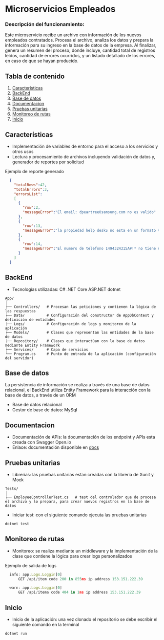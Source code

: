 # Microservicios Empleados
### Descripción del funcionamiento: 
Este microservicio recibe un archivo con información de los nuevos empleados contratados. Procesa el archivo, analiza los datos y prepara la información para su ingreso en la base de datos de la empresa. Al finalizar, genera un resumen del proceso, donde incluye, cantidad total de registros leídos, cantidad de errores ocurridos, y un listado detallado de los errores, en caso de que se hayan producido.
## Tabla de contenido
1. [Características](#características)
2. [BackEnd](#backend)
3. [Base de datos](#base-de-datos)
4. [Documentacion](#documentacion)
5. [Pruebas unitarias](#pruebas-unitarias)
6. [Monitoreo de rutas](#monitoreo-de-rutas)
7. [Inicio](#inicio)
## Características
- Implementación de variables de entorno para el acceso a los servicios y otros usos
- Lectura y procesamiento de archivos incluyendo validación de datos y, generador de reportes por solicitud
  
Ejemplo de reporte generado
```json
  {
    "totalRows":42,
    "totalErrors":3,
    "errorsList":
    [
      {
        "row":2,
        "messageError":"El email: dpeartree0samsung.com no es valido"
      },
      {
        "row":13,
        "messageError":"la propiedad help deskS no esta en un formato valido"
      },
      {
        "row":14,
        "messageError":"El numero de telefono 1494324315A#!* no tiene una longitud de 10 numeros, o no esta un formato valido, o contiene caracteres invalidos"
      }
    ]
  }
```
## BackEnd
- Tecnologías utilizadas: C# .NET Core ASP.NET dotnet 
```
App/
│
├── Controllers/   # Procesan las peticiones y contienen la lógica de las respuestas
├── Data/          # Configuración del constructor de AppDbContext y definición de entidades
├── Logs/          # Configuración de logs y monitoreo de la aplicación
├── Models/        # Clases que representan las entidades de la base de datos
├── Repository/    # Clases que interactúan con la base de datos mediante Entity Framework
├── Services/      # Capa de servicios
└── Program.cs     # Punto de entrada de la aplicación (configuración del servidor)
```
## Base de datos
La persistencia de información se realiza a través de una base de datos relacional, el BackEnd utiliza Entity Framework para la interacción con la base de datos, a través de un ORM
- Base de datos relacional
- Gestor de base de datos: MySql
## Documentacion
- Documentación de APIs: la documentación de los endpoint y APIs esta creada con Swagger Open.io
- Enlace: documentación disponible en [docs](http://localhost:5297/swagger)
## Pruebas unitarias
- Librerias: las pruebas unitarias estan creadas con la libreria de Xunit y Mock
```
Tests/
│
├── EmployeeControllerTest.cs   # test del controlador que de procesa el archivo y lo prepara, para crear nuevos registros en la base de datos
```
- Iniciar test: con el siguiente comando ejecuta las pruebas unitarias
```bash
dotnet test
```
## Monitoreo de rutas
- Monitoreo: se realiza mediante un middleware y la implementación de la clase que contiene la lógica para crear logs personalizados
  
Ejemplo de salida de logs
```javascript
  info: app.Logs.Loggin[0]
      GET /api/item code 200 in 855ms ip address 153.151.222.39

  warn: app.Logs.Loggin[0]
      GET /api/itema code 404 in 1ms ip address 153.151.222.39
```
## Inicio
- Inicio de la aplicación: una vez clonado el repositorio se debe escribir el siguiente comando en la terminal
```bash
dotnet run
```
